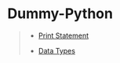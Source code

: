 # Dummy-Python

> * <a href="./Modules/PRINT.md">Print Statement</a>
>
> * <a href="./Modules/DATA_TYPES.md">Data Types</a>